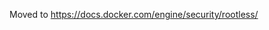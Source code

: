 Moved to https://docs.docker.com/engine/security/rootless/

<!-- do not remove this file, as there is a lot of links to https://github.com/moby/moby/blob/master/docs/rootless.md -->
